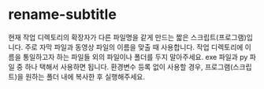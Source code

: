 # rename-subtitle
현재 작업 디렉토리의 확장자가 다른 파일명을 같게 만드는 짧은 스크립트(프로그램)입니다. 주로 자막 파일과 동영상 파일의 이름을 맞출 때 사용합니다.
작업 디렉토리에 이름을 통일하고자 하는 파일들 외의 파일이나 폴더를 두지 말아주세요.
exe 파일과 py 파일 중 하나 택해서 사용하면 됩니다. 
환경변수 등록 없이 사용할 경우, 프로그램(스크립트)을 원하는 폴더 내에 복사한 후 실행해주세요. 
